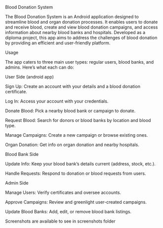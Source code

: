 Blood Donation System

The Blood Donation System is an Android application designed to streamline blood and organ donation processes. It enables users to donate and receive blood, create and view blood donation campaigns, and access information about nearby blood banks and hospitals. Developed as a diploma project, this app aims to address the challenges of blood donation by providing an efficient and user-friendly platform.


Usage

The app caters to three main user types: regular users, blood banks, and admins. Here’s what each can do:


User Side (android app)

Sign Up: Create an account with your details and a blood donation certificate.

Log In: Access your account with your credentials.

Donate Blood: Pick a nearby blood bank or campaign to donate.

Request Blood: Search for donors or blood banks by location and blood type.

Manage Campaigns: Create a new campaign or browse existing ones.

Organ Donation: Get info on organ donation and nearby hospitals.


Blood Bank Side

Update Info: Keep your blood bank’s details current (address, stock, etc.).

Handle Requests: Respond to donation or blood requests from users.


Admin Side

Manage Users: Verify certificates and oversee accounts.

Approve Campaigns: Review and greenlight user-created campaigns.

Update Blood Banks: Add, edit, or remove blood bank listings.


Screenshots are available to see in screenshots folder
